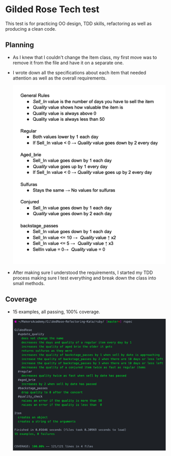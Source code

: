 # Gilded Rose Tech test

This test is for practicing OO design, TDD skills, refactoring as well as producing a clean code.

## Planning

* As I knew that I couldn't change the Item class, my first move was to remove it from the file and have it on a separate one.
* I wrote down all the specifications about each item that needed attention as well as the overall requirements.

  ![planning](screenshots/planning.png)

* After making sure I understood the requirements, I started my TDD process making sure I test everything and break down the class into small methods.

## Coverage
 * 15 examples, all passing, 100% coverage.

   ![coverage](screenshots/coverage.png)
